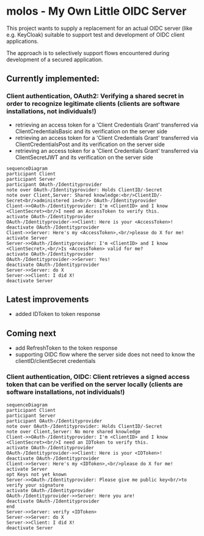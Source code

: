 # molos - My Own Little OIDC Server
This project wants to supply a replacement for an actual OIDC server (like e.g. KeyCloak) suitable to support test and development of OIDC client applications.

The approach is to selectively support flows encountered during development of a secured application.


## Currently implemented:

### Client authentication, OAuth2: Verifying a shared secret in order to recognize legitimate clients (clients are software installations, not individuals!)

*   retrieving an access token for a 'Client Credentials Grant' transferred via ClientCredentialsBasic and its verification on the server side
*   retrieving an access token for a 'Client Credentials Grant' transferred via ClientCredentialsPost and its verification on the server side
*   retrieving an access token for a 'Client Credentials Grant' transferred via ClientSecretJWT and its verification on the server side

```mermaid
sequenceDiagram
participant Client
participant Server
participant OAuth-/Identityprovider
note over OAuth-/Identityprovider: Holds ClientID/-Secret
note over Client,Server: Shared knowledge:<br/>ClientID/-Secret<br/>administered in<br/> OAuth-/Identityprovider
Client->>OAuth-/Identityprovider: I'm <ClientID> and I know <ClientSecret><br/>I need an AccessToken to verify this.
activate OAuth-/Identityprovider
OAuth-/Identityprovider->>Client: Here is your <AccessToken>!
deactivate OAuth-/Identityprovider
Client->>Server: Here's my <AccessToken>,<br/>please do X for me!
activate Server
Server->>OAuth-/Identityprovider: I'm <ClientID> and I know <ClientSecret>,<br/>Is <AccessToken> valid for me?
activate OAuth-/Identityprovider
OAuth-/Identityprovider->>Server: Yes!
deactivate OAuth-/Identityprovider
Server->>Server: do X
Server->>Client: I did X!
deactivate Server
```

## Latest improvements
* added IDToken to token response

## Coming next
* add RefreshToken to the token response
* supporting OIDC flow where the server side does not need to know the clientID/clientSecret credentials

### Client authentication, OIDC: Client retrieves a signed access token that can be verified on the server locally (clients are software installations, not individuals!)

```mermaid
sequenceDiagram
participant Client
participant Server
participant OAuth-/Identityprovider
note over OAuth-/Identityprovider: Holds ClientID/-Secret
note over Client,Server: No more shared knowledge
Client->>OAuth-/Identityprovider: I'm <ClientID> and I know <ClientSecret><br/>I need an IDToken to verify this.
activate OAuth-/Identityprovider
OAuth-/Identityprovider->>Client: Here is your <IDToken>!
deactivate OAuth-/Identityprovider
Client->>Server: Here's my <IDToken>,<br/>please do X for me!
activate Server
opt Keys not yet known
Server->>OAuth-/Identityprovider: Please give me public key<br/>to verify your signature
activate OAuth-/Identityprovider
OAuth-/Identityprovider->>Server: Here you are!
deactivate OAuth-/Identityprovider
end
Server->>Server: verify <IDToken>
Server->>Server: do X
Server->>Client: I did X!
deactivate Server
```
